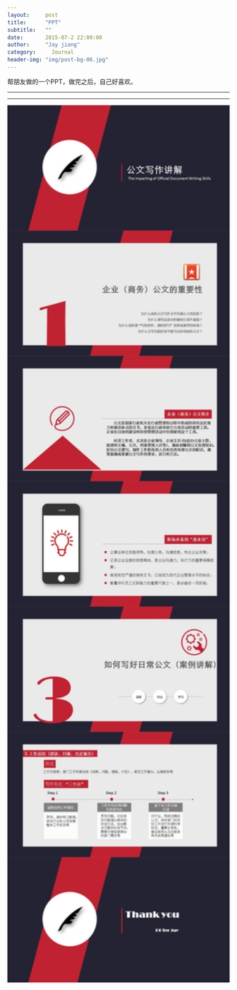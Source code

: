 ```yaml
---
layout:     post
title:      "PPT"
subtitle:   ""
date:       2015-07-2 22:00:00
author:     "Jay jiang"
category:     Journal
header-img: "img/post-bg-06.jpg"
---
```

帮朋友做的一个PPT，做完之后，自己好喜欢。
<hr />
<hr />
<img src="/img/20150702/ppt.jpg" alt="Drawing" width="800px" />   




